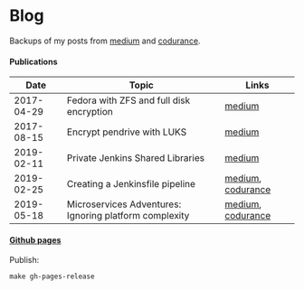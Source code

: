 # Blog

Backups of my posts from [medium](https://medium.com/@andrzejrehmann/) and [codurance](https://codurance.com/publications/author/andrzej-rehmann/).

#### Publications

| Date       | Topic                                                  | Links                         |
|------------|--------------------------------------------------------|-------------------------------|
| 2017-04-29 | Fedora with ZFS and full disk encryption               | [medium][1]                   |
| 2017-08-15 | Encrypt pendrive with LUKS                             | [medium][2]                   |
| 2019-02-11 | Private Jenkins Shared Libraries                       | [medium][3]                   |
| 2019-02-25 | Creating a Jenkinsfile pipeline                        | [medium][4a], [codurance][4a] |
| 2019-05-18 | Microservices Adventures: Ignoring platform complexity | [medium][5a], [codurance][5b] |

[1]: https://medium.com/@AndrzejRehmann/preparing-fedora-laptop-with-zfs-and-encryption-part-1-f5788dda79ab
[2]: https://medium.com/@AndrzejRehmann/encrypt-pendrive-with-luks-a58989889d36
[3]: https://medium.com/@AndrzejRehmann/private-jenkins-shared-libraries-540abe7a0ab7 
[4a]: https://medium.com/@AndrzejRehmann/creating-a-jenkinsfile-pipeline-7aefc89b8c67
[4b]: https://codurance.com/2019/05/21/creating-a-jenkinsfile-pipeline/
[5a]: https://medium.com/@AndrzejRehmann/microservices-adventures-ignoring-platform-complexity-b1820d8fb53d
[5b]: https://codurance.com/2019/05/18/microservices-adventures/


#### [Github pages](https://hoto.github.io/blog/posts/)

Publish:

    make gh-pages-release


